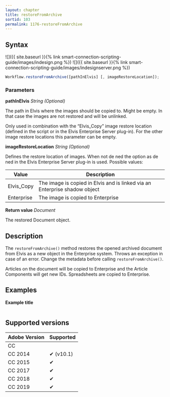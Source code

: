 ```yaml
---
layout: chapter
title: restoreFromArchive
sortid: 103
permalink: 1176-restoreFromArchive
---
```

## Syntax

![]({{ site.baseurl }}{% link smart-connection-scripting-guide/images/indesign.png %}) ![]({{ site.baseurl }}{% link smart-connection-scripting-guide/images/indesignserver.png %})
```javascript
Workflow.restoreFromArchive([pathInElvis] [, imageRestoreLocation]);
```

### Parameters

**pathInElvis** *String (Optional)*

The path in Elvis where the images should be copied to. Might be empty. In that case the images are not restored and will be unlinked.

Only used in combination with the “Elvis_Copy” image restore location (defined in the script or in the Elvis Enterprise Server plug-in). For the other image restore locations this parameter can be empty.

**imageRestoreLocation** *String (Optional)*

Defines the restore location of images. When not de ned the option as de ned in the Elvis Enterprise Server plug-in is used. Possible values:

| Value      | Description                                                                |
|------------|----------------------------------------------------------------------------|
| Elvis_Copy | The image is copied in Elvis and is linked via an Enterprise shadow object |
| Enterprise | The image is copied to Enterprise                                          |

**Return value** *Document*

The restored Document object.

## Description

The `restoreFromArchive()` method restores the opened archived document from Elvis as a new object in the Enterprise system. Throws an exception in case of an error. Change the metadata before calling `restoreFromArchive()`.

Articles on the document will be copied to Enterprise and the Article Components will get new IDs. Spreadsheets are copied to Enterprise.

## Examples

**Example title**

```javascript

```

## Supported versions

| Adobe Version | Supported |
|---------------|-----------|
| CC            |           |
| CC 2014       | ✔ (v10.1) |
| CC 2015       | ✔         |
| CC 2017       | ✔         |
| CC 2018       | ✔         |
| CC 2019       | ✔         |